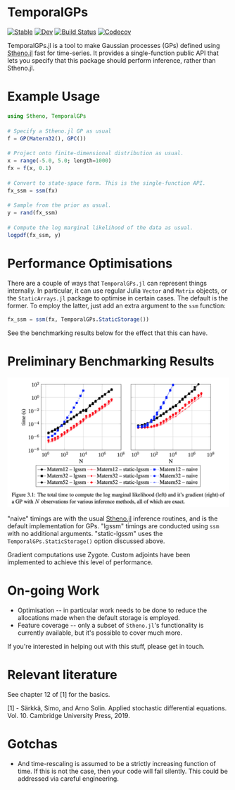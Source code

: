 # TemporalGPs

[![Stable](https://img.shields.io/badge/docs-stable-blue.svg)](https://willtebbutt.github.io/TemporalGPs.jl/stable)
[![Dev](https://img.shields.io/badge/docs-dev-blue.svg)](https://willtebbutt.github.io/TemporalGPs.jl/dev)
[![Build Status](https://travis-ci.com/willtebbutt/TemporalGPs.jl.svg?branch=master)](https://travis-ci.com/willtebbutt/TemporalGPs.jl)
[![Codecov](https://codecov.io/gh/willtebbutt/TemporalGPs.jl/branch/master/graph/badge.svg)](https://codecov.io/gh/willtebbutt/TemporalGPs.jl)

TemporalGPs.jl is a tool to make Gaussian processes (GPs) defined using [Stheno.jl](https://github.com/willtebbutt/Stheno.jl/) fast for time-series. It provides a single-function public API that lets you specify that this package should perform inference, rather than Stheno.jl.



# Example Usage

```julia
using Stheno, TemporalGPs

# Specify a Stheno.jl GP as usual
f = GP(Matern32(), GPC())

# Project onto finite-dimensional distribution as usual.
x = range(-5.0, 5.0; length=1000)
fx = f(x, 0.1)

# Convert to state-space form. This is the single-function API.
fx_ssm = ssm(fx)

# Sample from the prior as usual.
y = rand(fx_ssm)

# Compute the log marginal likelihood of the data as usual.
logpdf(fx_ssm, y)
```



# Performance Optimisations

There are a couple of ways that `TemporalGPs.jl` can represent things internally. In particular, it can use regular Julia `Vector` and `Matrix` objects, or the `StaticArrays.jl` package to optimise in certain cases. The default is the former. To employ the latter, just add an extra argument to the `ssm` function:
```julia
fx_ssm = ssm(fx, TemporalGPs.StaticStorage())
```
See the benchmarking results below for the effect that this can have.



# Preliminary Benchmarking Results

![](/examples/preliminary-benchmarks.png)

"naive" timings are with the usual [Stheno.jl](https://github.com/willtebbutt/Stheno.jl/) inference routines, and is the default implementation for GPs. "lgssm" timings are conducted using `ssm` with no additional arguments. "static-lgssm" uses the `TemporalGPs.StaticStorage()` option discussed above.

Gradient computations use Zygote. Custom adjoints have been implemented to achieve this level of performance.



# On-going Work

- Optimisation -- in particular work needs to be done to reduce the allocations made when the default storage is employed.
- Feature coverage -- only a subset of `Stheno.jl`'s functionality is currently available, but it's possible to cover much more.

If you're interested in helping out with this stuff, please get in touch.



# Relevant literature

See chapter 12 of [1] for the basics.

[1] - Särkkä, Simo, and Arno Solin. Applied stochastic differential equations. Vol. 10. Cambridge University Press, 2019.

# Gotchas

- And time-rescaling is assumed to be a strictly increasing function of time. If this is not the case, then your code will fail silently. This could be addressed via careful engineering.
